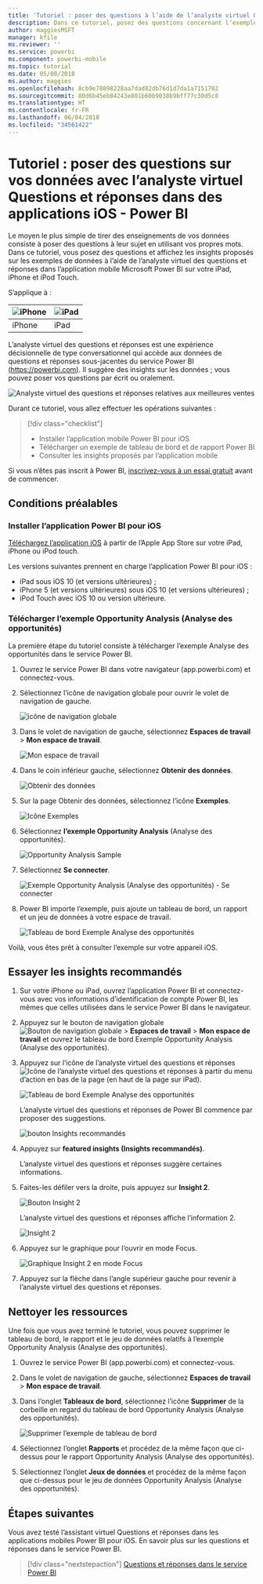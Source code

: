 ```yaml
---
title: 'Tutoriel : poser des questions à l’aide de l’analyste virtuel Questions et réponses dans des applications iOS - Power BI'
description: Dans ce tutoriel, posez des questions concernant l’exemple de données en utilisant vos propres mots avec l’analyste virtuel des questions et réponses dans l’application mobile Power BI sur votre appareil iOS.
author: maggiesMSFT
manager: kfile
ms.reviewer: ''
ms.service: powerbi
ms.component: powerbi-mobile
ms.topic: tutorial
ms.date: 05/08/2018
ms.author: maggies
ms.openlocfilehash: 8cb9e78898228aa7dad82db76d1d7da1a7151702
ms.sourcegitcommit: 80d6b45eb84243e801b60b9038b9bff77c30d5c8
ms.translationtype: HT
ms.contentlocale: fr-FR
ms.lasthandoff: 06/04/2018
ms.locfileid: "34561422"
---
```

# <a name="tutorial-ask-questions-about-your-data-with-the-qa-virtual-analyst-in-ios-apps---power-bi"></a>Tutoriel : poser des questions sur vos données avec l’analyste virtuel Questions et réponses dans des applications iOS - Power BI

Le moyen le plus simple de tirer des enseignements de vos données consiste à poser des questions à leur sujet en utilisant vos propres mots. Dans ce tutoriel, vous posez des questions et affichez les insights proposés sur les exemples de données à l’aide de l’analyste virtuel des questions et réponses dans l’application mobile Microsoft Power BI sur votre iPad, iPhone et iPod Touch. 

S’applique à :

| ![iPhone](media/tutorial-mobile-apps-ios-qna/iphone-logo-50-px.png) | ![iPad](media/tutorial-mobile-apps-ios-qna/ipad-logo-50-px.png) |
|:--- |:--- |
| iPhone |iPad |

L’analyste virtuel des questions et réponses est une expérience décisionnelle de type conversationnel qui accède aux données de questions et réponses sous-jacentes du service Power BI [(https://powerbi.com)](https://powerbi.com). Il suggère des insights sur les données ; vous pouvez poser vos questions par écrit ou oralement.

![Analyste virtuel des questions et réponses relatives aux meilleures ventes](media/tutorial-mobile-apps-ios-qna/power-bi-ios-q-n-a-top-sale-intro.png)

Durant ce tutoriel, vous allez effectuer les opérations suivantes :

> [!div class="checklist"]
> * Installer l’application mobile Power BI pour iOS
> * Télécharger un exemple de tableau de bord et de rapport Power BI
> * Consulter les insights proposés par l’application mobile

Si vous n’êtes pas inscrit à Power BI, [inscrivez-vous à un essai gratuit](https://app.powerbi.com/signupredirect?pbi_source=web) avant de commencer.

## <a name="prerequisites"></a>Conditions préalables

### <a name="install-the-power-bi-for-ios-app"></a>Installer l’application Power BI pour iOS
[Téléchargez l’application iOS](http://go.microsoft.com/fwlink/?LinkId=522062 "Téléchargez l’application iPhone") à partir de l’Apple App Store sur votre iPad, iPhone ou iPod touch.

Les versions suivantes prennent en charge l’application Power BI pour iOS :
- iPad sous iOS 10 (et versions ultérieures) ;
- iPhone 5 (et versions ultérieures) sous iOS 10 (et versions ultérieures) ; 
- iPod Touch avec iOS 10 ou version ultérieure.

### <a name="download-the-opportunity-analysis-sample"></a>Télécharger l’exemple Opportunity Analysis (Analyse des opportunités)
La première étape du tutoriel consiste à télécharger l’exemple Analyse des opportunités dans le service Power BI.

1. Ouvrez le service Power BI dans votre navigateur (app.powerbi.com) et connectez-vous.

1. Sélectionnez l’icône de navigation globale pour ouvrir le volet de navigation de gauche.

    ![icône de navigation globale](media/tutorial-mobile-apps-ios-qna/power-bi-android-quickstart-global-nav-icon.png)

2. Dans le volet de navigation de gauche, sélectionnez **Espaces de travail** > **Mon espace de travail**.

    ![Mon espace de travail](media/tutorial-mobile-apps-ios-qna/power-bi-android-quickstart-my-workspace.png)

3. Dans le coin inférieur gauche, sélectionnez **Obtenir des données**.
   
    ![Obtenir des données](media/tutorial-mobile-apps-ios-qna/power-bi-get-data.png)

3. Sur la page Obtenir des données, sélectionnez l’icône **Exemples**.
   
   ![Icône Exemples](media/tutorial-mobile-apps-ios-qna/power-bi-samples-icon.png)

4. Sélectionnez **l’exemple Opportunity Analysis** (Analyse des opportunités).
 
    ![Opportunity Analysis Sample](media/tutorial-mobile-apps-ios-qna/power-bi-oa.png)
 
8. Sélectionnez **Se connecter**.  
  
   ![Exemple Opportunity Analysis (Analyse des opportunités) - Se connecter](media/tutorial-mobile-apps-ios-qna/opportunity-connect.png)
   
5. Power BI importe l’exemple, puis ajoute un tableau de bord, un rapport et un jeu de données à votre espace de travail.
   
   ![Tableau de bord Exemple Analyse des opportunités](media/tutorial-mobile-apps-ios-qna/power-bi-service-opportunity-sample.png)

Voilà, vous êtes prêt à consulter l’exemple sur votre appareil iOS.

## <a name="try-featured-insights"></a>Essayer les insights recommandés
1. Sur votre iPhone ou iPad, ouvrez l’application Power BI et connectez-vous avec vos informations d’identification de compte Power BI, les mêmes que celles utilisées dans le service Power BI dans le navigateur.

1.  Appuyez sur le bouton de navigation globale ![Bouton de navigation globale](media/mobile-ipad-app-get-started/power-bi-iphone-global-nav-button.png) > **Espaces de travail** > **Mon espace de travail** et ouvrez le tableau de bord Exemple Opportunity Analysis (Analyse des opportunités).

2. Appuyez sur l’icône de l’analyste virtuel des questions et réponses ![Icône de l’analyste virtuel des questions et réponses](media/tutorial-mobile-apps-ios-qna/power-bi-ios-q-n-a-icon.png) à partir du menu d’action en bas de la page (en haut de la page sur iPad).

     ![Tableau de bord Exemple Analyse des opportunités](media/tutorial-mobile-apps-ios-qna/power-bi-ios-qna-opportunity-analysis.png)

     L’analyste virtuel des questions et réponses de Power BI commence par proposer des suggestions.

     ![bouton Insights recommandés](media/tutorial-mobile-apps-ios-qna/power-bi-ios-qna-suggest-insights.png)
3. Appuyez sur **featured insights (Insights recommandés)**.

     L’analyste virtuel des questions et réponses suggère certaines informations.
4. Faites-les défiler vers la droite, puis appuyez sur **Insight 2**.

    ![Bouton Insight 2](media/tutorial-mobile-apps-ios-qna/power-bi-ios-qna-suggest-insight-2.png)

     L’analyste virtuel des questions et réponses affiche l’information 2.

    ![Insight 2](media/tutorial-mobile-apps-ios-qna/power-bi-ios-qna-show-insight-2.png)
5. Appuyez sur le graphique pour l’ouvrir en mode Focus.

    ![Graphique Insight 2 en mode Focus](media/tutorial-mobile-apps-ios-qna/power-bi-ios-qna-open-insight-2.png)
6. Appuyez sur la flèche dans l’angle supérieur gauche pour revenir à l’analyste virtuel des questions et réponses.

## <a name="clean-up-resources"></a>Nettoyer les ressources

Une fois que vous avez terminé le tutoriel, vous pouvez supprimer le tableau de bord, le rapport et le jeu de données relatifs à l’exemple Opportunity Analysis (Analyse des opportunités).

1. Ouvrez le service Power BI (app.powerbi.com) et connectez-vous.

2. Dans le volet de navigation de gauche, sélectionnez **Espaces de travail** > **Mon espace de travail**.

3. Dans l’onglet **Tableaux de bord**, sélectionnez l’icône **Supprimer** de la corbeille en regard du tableau de bord Opportunity Analysis (Analyse des opportunités).

    ![Supprimer l’exemple de tableau de bord](media/tutorial-mobile-apps-ios-qna/power-bi-service-delete-opportunity-sample.png)

4. Sélectionnez l’onglet **Rapports** et procédez de la même façon que ci-dessus pour le rapport Opportunity Analysis (Analyse des opportunités).

5. Sélectionnez l’onglet **Jeux de données** et procédez de la même façon que ci-dessus pour le jeu de données Opportunity Analysis (Analyse des opportunités).


## <a name="next-steps"></a>Étapes suivantes

Vous avez testé l’assistant virtuel Questions et réponses dans les applications mobiles Power BI pour iOS. En savoir plus sur les questions et réponses dans le service Power BI.
> [!div class="nextstepaction"]
> [Questions et réponses dans le service Power BI](power-bi-q-and-a.md)


